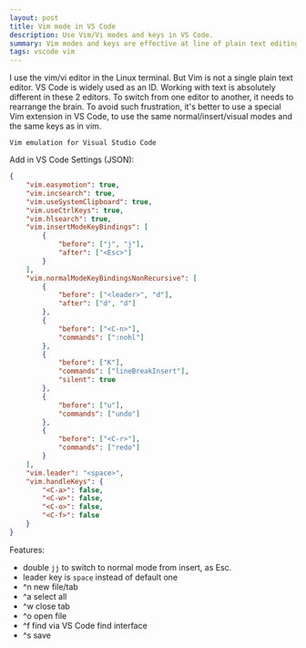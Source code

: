 ```yaml
---
layout: post
title: Vim mode in VS Code
description: Use Vim/Vi modes and keys in VS Code.
summary: Vim modes and keys are effective at line of plain text editing. Use Vim extension in VS Code to edit in the same way.
tags: vscode vim
---
```


I use the vim/vi editor in the Linux terminal.
But Vim is not a single plain text editor.
VS Code is widely used as an ID.
Working with text is absolutely different in these 2 editors.
To switch from one editor to another, it needs to rearrange the brain.
To avoid such frustration, it's better to use a special Vim extension in VS Code,
to use the same normal/insert/visual modes and the same keys as in vim.

```
Vim emulation for Visual Studio Code 
```

Add in VS Code Settings (JSON):

```json
{
    "vim.easymotion": true,
    "vim.incsearch": true,
    "vim.useSystemClipboard": true,
    "vim.useCtrlKeys": true,
    "vim.hlsearch": true,
    "vim.insertModeKeyBindings": [
        {
            "before": ["j", "j"],
            "after": ["<Esc>"]
        }
    ],
    "vim.normalModeKeyBindingsNonRecursive": [
        {
            "before": ["<leader>", "d"],
            "after": ["d", "d"]
        },
        {
            "before": ["<C-n>"],
            "commands": [":nohl"]
        },
        {
            "before": ["K"],
            "commands": ["lineBreakInsert"],
            "silent": true
        },
        {
            "before": ["u"],
            "commands": ["undo"]
        },
        {
            "before": ["<C-r>"],
            "commands": ["redo"]
        }
    ],
    "vim.leader": "<space>",
    "vim.handleKeys": {
        "<C-a>": false,
        "<C-w>": false,
        "<C-o>": false,
        "<C-f>": false
    }
}
```

Features:

- double `jj` to switch to normal mode from insert, as Esc.
- leader key is `space` instead of default one
- ^n new file/tab
- ^a select all
- ^w close tab
- ^o open file
- ^f find via VS Code find interface
- ^s save


